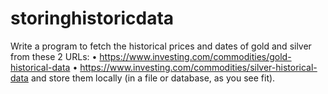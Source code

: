 # storinghistoricdata

Write a program to fetch the historical prices and dates of gold and silver from these 2 URLs:
•             https://www.investing.com/commodities/gold-historical-data
•             https://www.investing.com/commodities/silver-historical-data
and store them locally (in a file or database, as you see fit).
